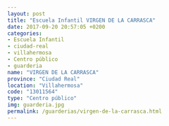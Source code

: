 ```yaml
---
layout: post
title: "Escuela Infantil VIRGEN DE LA CARRASCA"
date: 2017-09-20 20:57:05 +0200
categories:
- Escuela Infantil
- ciudad-real
- villahermosa
- Centro público
- guarderia
name: "VIRGEN DE LA CARRASCA"
province: "Ciudad Real"
location: "Villahermosa"
code: "13011564"
type: "Centro público"
img: guarderia.jpg
permalink: /guarderias/virgen-de-la-carrasca.html
---
```

